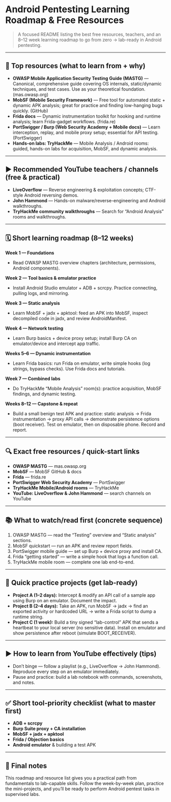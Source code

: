 # Android Pentesting Learning Roadmap & Free Resources

> A focused README listing the best free resources, teachers, and an 8–12 week learning roadmap to go from zero → lab-ready in Android pentesting.

---

## 🔗 Top resources (what to learn from + why)

* **OWASP Mobile Application Security Testing Guide (MASTG)** — Canonical, comprehensive guide covering OS internals, static/dynamic techniques, and test cases. Use as your theoretical foundation. (mas.owasp.org)
* **MobSF (Mobile Security Framework)** — Free tool for automated static + dynamic APK analysis; great for practice and finding low-hanging bugs quickly. (GitHub)
* **Frida docs** — Dynamic instrumentation toolkit for hooking and runtime analysis; learn Frida-gadget workflows. (frida.re)
* **PortSwigger / Burp (Web Security Academy + Mobile docs)** — Learn interception, replay, and mobile proxy setup; essential for API testing. (PortSwigger)
* **Hands-on labs: TryHackMe** — Mobile Analysis / Android rooms: guided, hands-on labs for acquisition, MobSF, and dynamic analysis.

---

## ▶ Recommended YouTube teachers / channels (free & practical)

* **LiveOverflow** — Reverse engineering & exploitation concepts; CTF-style Android reversing demos.
* **John Hammond** — Hands-on malware/reverse-engineering and Android walkthroughs.
* **TryHackMe community walkthroughs** — Search for “Android Analysis” rooms and walkthroughs.

---

## 🗓 Short learning roadmap (8–12 weeks)

**Week 1 — Foundations**

* Read OWASP MASTG overview chapters (architecture, permissions, Android components).

**Week 2 — Tool basics & emulator practice**

* Install Android Studio emulator + ADB + scrcpy. Practice connecting, pulling logs, and mirroring.

**Week 3 — Static analysis**

* Learn MobSF + jadx + apktool: feed an APK into MobSF, inspect decompiled code in jadx, and review AndroidManifest.

**Week 4 — Network testing**

* Learn Burp basics + device proxy setup; install Burp CA on emulator/device and intercept app traffic.

**Weeks 5–6 — Dynamic instrumentation**

* Learn Frida basics: run Frida on emulator, write simple hooks (log strings, bypass checks). Use Frida docs and tutorials.

**Week 7 — Combined labs**

* Do TryHackMe “Mobile Analysis” room(s): practice acquisition, MobSF findings, and dynamic testing.

**Weeks 8–12 — Capstone & repeat**

* Build a small benign test APK and practice: static analysis → Frida instrumentation → proxy API calls → demonstrate persistence options (boot receiver). Test on emulator, then on disposable phone. Record and report.

---

## 🔍 Exact free resources / quick-start links

* **OWASP MASTG** — mas.owasp.org
* **MobSF** — MobSF GitHub & docs
* **Frida** — frida.re
* **PortSwigger Web Security Academy** — PortSwigger
* **TryHackMe Mobile/Android rooms** — TryHackMe
* **YouTube: LiveOverflow & John Hammond** — search channels on YouTube

---

## 📚 What to watch/read first (concrete sequence)

1. OWASP MASTG — read the “Testing” overview and “Static analysis” sections.
2. MobSF quickstart — run an APK and review report fields.
3. PortSwigger mobile guide — set up Burp + device proxy and install CA.
4. Frida “getting started” — write a simple hook that logs a function call.
5. TryHackMe mobile room — complete one lab end-to-end.

---

## 🧪 Quick practice projects (get lab-ready)

* **Project A (1–2 days):** Intercept & modify an API call of a sample app using Burp on an emulator. Document the impact.
* **Project B (2–4 days):** Take an APK, run MobSF → jadx → find an exported activity or hardcoded URL → write a Frida script to dump a runtime string.
* **Project C (1 week):** Build a tiny signed “lab-control” APK that sends a heartbeat to your local server (no sensitive data). Install on emulator and show persistence after reboot (simulate BOOT_RECEIVER).

---

## ▶ How to learn from YouTube effectively (tips)

* Don’t binge — follow a playlist (e.g., LiveOverflow → John Hammond). Reproduce every step on an emulator immediately.
* Pause and practice: build a lab notebook with commands, screenshots, and notes.

---

## ✅ Short tool-priority checklist (what to master first)

* **ADB + scrcpy**
* **Burp Suite proxy + CA installation**
* **MobSF + jadx + apktool**
* **Frida / Objection basics**
* **Android emulator** & building a test APK

---

## 🎯 Final notes

This roadmap and resource list gives you a practical path from fundamentals to lab-capable skills. Follow the week-by-week plan, practice the mini-projects, and you’ll be ready to perform Android pentest tasks in supervised labs.

